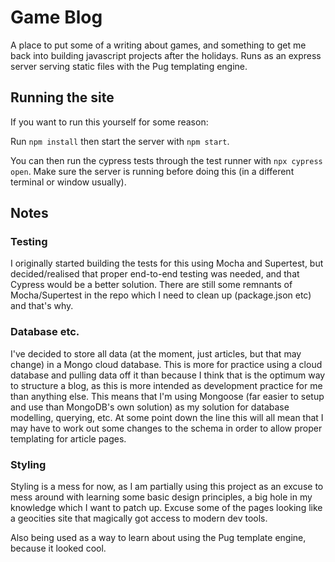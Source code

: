 # Game Blog

A place to put some of a writing about games, and something to get me back into building javascript projects after the holidays. Runs as an express server serving static files with the Pug templating engine.

## Running the site

If you want to run this yourself for some reason:

Run `npm install` then start the server with `npm start`.

You can then run the cypress tests through the test runner with `npx cypress open`. Make sure the server is running before doing this (in a different terminal or window usually).

## Notes

### Testing

I originally started building the tests for this using Mocha and Supertest, but decided/realised that proper end-to-end testing was needed, and that Cypress would be a better solution. There are still some remnants of Mocha/Supertest in the repo which I need to clean up (package.json etc) and that's why.

### Database etc.

I've decided to store all data (at the moment, just articles, but that may change) in a Mongo cloud database. This is more for practice using a cloud database and pulling data off it than because I think that is the optimum way to structure a blog, as this is more intended as development practice for me than anything else. This means that I'm using Mongoose (far easier to setup and use than MongoDB's own solution) as my solution for database modelling, querying, etc. At some point down the line this will all mean that I may have to work out some changes to the schema in order to allow proper templating for article pages.

### Styling

Styling is a mess for now, as I am partially using this project as an excuse to mess around with learning some basic design principles, a big hole in my knowledge which I want to patch up. Excuse some of the pages looking like a geocities site that magically got access to modern dev tools.

Also being used as a way to learn about using the Pug template engine, because it looked cool.
